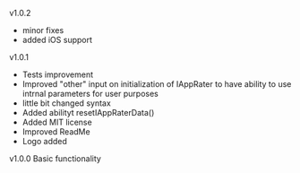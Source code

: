v1.0.2
* minor fixes
* added iOS support

v1.0.1
* Tests improvement
* Improved "other" input on initialization of IAppRater to have ability to use intrnal parameters for user purposes
* little bit changed syntax
* Added abilityt resetIAppRaterData()
* Added MIT license
* Improved ReadMe
* Logo added


v1.0.0
Basic functionality
